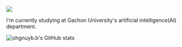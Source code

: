<img src="https://capsule-render.vercel.app/api?type=soft&color=auto&height=130&section=header&text=ohgnuyb.b&fontSize=90"/>

I'm currently studying at Gachon University's artificial intelligence(AI) department.

![ohgnuyb.b's GitHub stats](https://github-readme-stats.vercel.app/api?username=ohgnuyb&show_icons=true&theme=radical)
